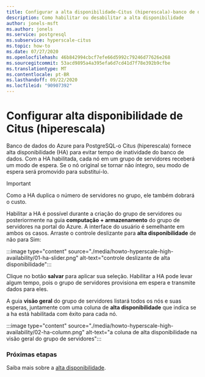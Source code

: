 ```yaml
---
title: Configurar a alta disponibilidade-Citus (hiperescala)-banco de dados do Azure para PostgreSQL
description: Como habilitar ou desabilitar a alta disponibilidade
author: jonels-msft
ms.author: jonels
ms.service: postgresql
ms.subservice: hyperscale-citus
ms.topic: how-to
ms.date: 07/27/2020
ms.openlocfilehash: 46b842994cbcf7efe66d5992c79246d77626e268
ms.sourcegitcommit: 53acd9895a4a395efa6d7cd41d7f78e392b9cfbe
ms.translationtype: MT
ms.contentlocale: pt-BR
ms.lasthandoff: 09/22/2020
ms.locfileid: "90907392"
---
```

# <a name="configure-hyperscale-citus-high-availability"></a>Configurar alta disponibilidade de Citus (hiperescala)

Banco de dados do Azure para PostgreSQL-o Citus (hiperescala) fornece alta disponibilidade (HA) para evitar tempo de inatividade do banco de dados. Com a HA habilitada, cada nó em um grupo de servidores receberá um modo de espera. Se o nó original se tornar não íntegro, seu modo de espera será promovido para substituí-lo.

> [!IMPORTANT]
> Como a HA duplica o número de servidores no grupo, ele também dobrará o custo.

Habilitar a HA é possível durante a criação do grupo de servidores ou posteriormente na guia **computação + armazenamento** do grupo de servidores na portal do Azure. A interface do usuário é semelhante em ambos os casos. Arraste o controle deslizante para **alta disponibilidade** de não para Sim:

:::image type="content" source="./media/howto-hyperscale-high-availability/01-ha-slider.png" alt-text="controle deslizante de alta disponibilidade":::

Clique no botão **salvar** para aplicar sua seleção. Habilitar a HA pode levar algum tempo, pois o grupo de servidores provisiona em espera e transmite dados para eles.

A guia **visão geral** do grupo de servidores listará todos os nós e suas esperas, juntamente com uma coluna de **alta disponibilidade** que indica se a ha está habilitada com êxito para cada nó.

:::image type="content" source="./media/howto-hyperscale-high-availability/02-ha-column.png" alt-text="a coluna de alta disponibilidade na visão geral do grupo de servidores":::

### <a name="next-steps"></a>Próximas etapas

Saiba mais sobre a [alta disponibilidade](concepts-hyperscale-high-availability.md).
